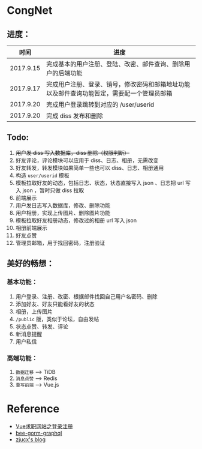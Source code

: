 # CongNet

## 进度：  

| 时间  | 进度  |
|---|---|
| 2017.9.15  | 完成基本的用户注册、登陆、改密、邮件查询、删除用户的后端功能  |
| 2017.9.17  | 完成用户注册、登录、销号，修改密码和邮箱地址功能以及邮件查询功能暂定，需要配一个管理员邮箱  |
| 2017.9.20  | 完成用户登录跳转到对应的 /user/userid  |
| 2017.9.20  | 完成 diss 发布和删除  |

## Todo:  

1. ~~用户发 diss 写入数据库，diss 删除（权限判断）~~  
2. 好友评论，评论模块可以应用于 diss、日志、相册，无需改变  
3. 好友转发，转发模块如果简单一些也可以 diss、日志、相册通用  
4. 构造 `user/userid` 模板    
5. 模板拉取好友的动态，包括日志、状态，状态直接写入 json 、日志把 url 写入 json ，暂时只做 diss 拉取   
6. 前端展示  
7. 用户发日志写入数据库，修改、删除功能  
8. 用户相册，实现上传图片、删除图片功能  
9. 模板拉取好友相册动态，修改过的相册 url 写入 json  
10. 相册前端展示  
11. 好友点赞  
12. 管理员邮箱，用于找回密码，注册验证  
     

## 美好的畅想：  

### 基本功能：  

1. 用户登录、注册、改密、根据邮件找回自己用户名密码、删除  
2. 添加好友、好友只能看好友的状态  
3. 相册，上传图片  
4. `/public` 版，类似于论坛，自由发帖  
5. 状态点赞、转发、评论  
6. 新消息提醒  
7. 用户私信   

### 高端功能：  

1. `数据迁移` --> TiDB  
2. `消息点赞` --> Redis   
3. `重写前端` --> Vue.js   




# Reference

* [Vue求职网站之登录注册](http://www.jianshu.com/p/c6c0b50574d5)
* [bee-gorm-graphql](https://github.com/zohararad/bee-gorm-graphql)
* [zjucx's blog](https://github.com/zjucx/myblog)